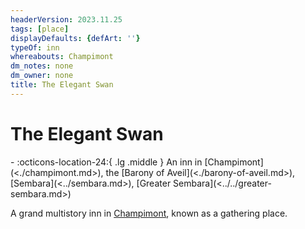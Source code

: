 ```yaml
---
headerVersion: 2023.11.25
tags: [place]
displayDefaults: {defArt: ''}
typeOf: inn
whereabouts: Champimont
dm_notes: none
dm_owner: none
title: The Elegant Swan
---
```

# The Elegant Swan
<div class="grid cards ext-narrow-margin ext-one-column" markdown>
-    :octicons-location-24:{ .lg .middle } An inn in [Champimont](<./champimont.md>), the [Barony of Aveil](<./barony-of-aveil.md>), [Sembara](<../sembara.md>), [Greater Sembara](<../../greater-sembara.md>)  
</div>


A grand multistory inn in [Champimont](<./champimont.md>), known as a gathering place. 
